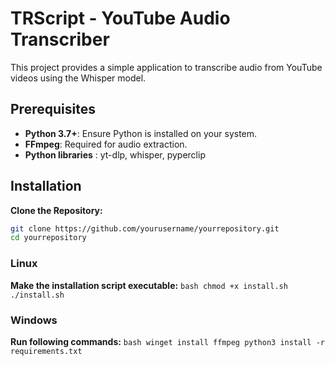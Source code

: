 # TRScript - YouTube Audio Transcriber

This project provides a simple application to transcribe audio from YouTube videos using the Whisper model.

## Prerequisites

- **Python 3.7+**: Ensure Python is installed on your system.
- **FFmpeg**: Required for audio extraction.
- **Python libraries** : yt-dlp, whisper, pyperclip

## Installation

**Clone the Repository:**
   ```bash
   git clone https://github.com/yourusername/yourrepository.git
   cd yourrepository
   ```

### Linux

**Make the installation script executable:**
    ```bash
    chmod +x install.sh
    ./install.sh
    ```

### Windows

**Run following commands:**
    ```bash
        winget install ffmpeg
        python3 install -r requirements.txt
    ```



